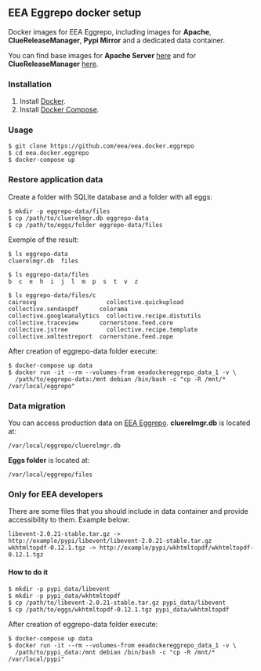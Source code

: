 ## EEA Eggrepo docker setup

Docker images for EEA Eggrepo, including images for **Apache**, **ClueReleaseManager**, **Pypi Mirror** and a 
dedicated data container.

You can find base images for **Apache Server** [here](https://registry.hub.docker.com/u/eeacms/httpd/) and for 
**ClueReleaseManager** [here](https://registry.hub.docker.com/u/eeacms/cluereleasemanager/).

### Installation
1. Install [Docker](https://www.docker.com/).
2. Install [Docker Compose](https://docs.docker.com/compose/).

### Usage

    $ git clone https://github.com/eea/eea.docker.eggrepo
    $ cd eea.docker.eggrepo
    $ docker-compose up
    
### Restore application data
Create a folder with SQLite database and a folder with all eggs:

    $ mkdir -p eggrepo-data/files
    $ cp /path/to/cluerelmgr.db eggrepo-data
    $ cp /path/to/eggs/folder eggrepo-data/files

Exemple of the result:
    
    $ ls eggrepo-data
    cluerelmgr.db  files
    
    $ ls eggrepo-data/files
    b  c  e  h  i  j  l  m  p  s  t  v  z

    $ ls eggrepo-data/files/c
    cairosvg                    collective.quickupload       collective.sendaspdf      colorama
    collective.googleanalytics  collective.recipe.distutils  collective.traceview      cornerstone.feed.core
    collective.jstree           collective.recipe.template   collective.xmltestreport  cornerstone.feed.zope

After creation of eggrepo-data folder execute:

    $ docker-compose up data
    $ docker run -it --rm --volumes-from eeadockereggrepo_data_1 -v \ 
      /path/to/eggrepo-data:/mnt debian /bin/bash -c "cp -R /mnt/* /var/local/eggrepo"

### Data migration
You can access production data on [EEA Eggrepo](http://eggrepo.eea.europa.eu). **cluerelmgr.db** is located at:

    /var/local/eggrepo/cluerelmgr.db
    
**Eggs folder** is located at:

    /var/local/eggrepo/files

### Only for EEA developers
There are some files that you should include in data container and provide accessibility to them. Example below:

    libevent-2.0.21-stable.tar.gz -> http://example/pypi/libevent/libevent-2.0.21-stable.tar.gz
    wkhtmltopdf-0.12.1.tgz -> http://example/pypi/wkhtmltopdf/wkhtmltopdf-0.12.1.tgz
    
#### How to do it

    $ mkdir -p pypi_data/libevent
    $ mkdir -p pypi_data/wkhtmltopdf
    $ cp /path/to/libevent-2.0.21-stable.tar.gz pypi_data/libevent
    $ cp /path/to/eggs/wkhtmltopdf-0.12.1.tgz pypi_data/wkhtmltopdf

After creation of eggrepo-data folder execute:

    $ docker-compose up data
    $ docker run -it --rm --volumes-from eeadockereggrepo_data_1 -v \ 
      /path/to/pypi_data:/mnt debian /bin/bash -c "cp -R /mnt/* /var/local/pypi"    
